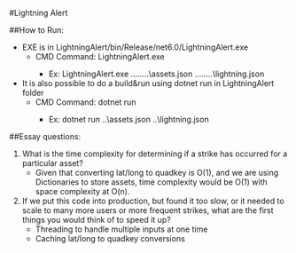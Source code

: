 #Lightning Alert

##How to Run:
- EXE is in LightningAlert/bin/Release/net6.0/LightningAlert.exe
	- CMD Command: LightningAlert.exe <asset file> <lightning file>
		- Ex: LightningAlert.exe ..\..\..\..\assets.json ..\..\..\..\lightning.json
- It is also possible to do a build&run using dotnet run in LightningAlert folder
	- CMD Command: dotnet run <asset file> <lightning file>
		- Ex: dotnet run ..\assets.json ..\lightning.json

##Essay questions:
1. What is the time complexity for determining if a strike has occurred for a particular asset?
	- Given that converting lat/long to quadkey is O(1), and we are using Dictionaries to store assets, time complexity would be O(1) with space complexity at O(n).
2. If we put this code into production, but found it too slow, or it needed to scale to many more users or more frequent strikes, what are the first things you would think of to speed it up?
	- Threading to handle multiple inputs at one time
	- Caching lat/long to quadkey conversions

